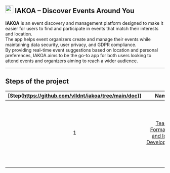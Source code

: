 
## <img src="https://i.ibb.co/prz5FVC4/logo-iakoa.png" height='25'/> IAKOA – Discover Events Around You

**IAKOA** is an event discovery and management platform designed to make it easier for users to find and participate in events that match their interests and location.
<br>The app helps event organizers create and manage their events while maintaining data security, user privacy, and GDPR compliance.<br>
By providing real-time event suggestions based on location and personal preferences, IAKOA aims to be the go-to app for both users looking to attend events and organizers aiming to reach a wider audience.

---

## Steps of the project


| [Step(https://github.com/vlldnt/iakoa/tree/main/doc)] |                                                                 Name                                                                  | Description                                                                                                         |
| :--: | :-----------------------------------------------------------------------------------------------------------------------------------: | ------------------------------------------------------------------------------------------------------------------- |
|  1   | [Team Formation and Idea Development](https://github.com/vlldnt/iakoa/blob/main/doc/0-Team%20Formation%20and%20Idea%20Development.md) | Brainstorming project ideas, evaluating feasibility, selecting an MVP, and documenting the decision-making process |
|      |                                                                                                                                       |                                                                                                                     |
